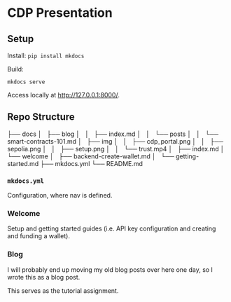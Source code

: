# CDP Presentation

## Setup

Install: `pip install mkdocs`

Build:

```
mkdocs serve
```

Access locally at http://127.0.0.1:8000/.

## Repo Structure

├── docs
│   ├── blog
│   │   ├── index.md
│   │   └── posts
│   │       └── smart-contracts-101.md
│   ├── img
│   │   ├── cdp_portal.png
│   │   ├── sepolia.png
│   │   ├── setup.png
│   │   └── trust.mp4
│   ├── index.md
│   └── welcome
│       ├── backend-create-wallet.md
│       └── getting-started.md
├── mkdocs.yml
└── README.md

### `mkdocs.yml`

Configuration, where nav is defined.

### Welcome 

Setup and getting started guides (i.e. API key configuration and creating and funding a wallet).

### Blog

I will probably end up moving my old blog posts over here one day, so I wrote this as a blog post.

This serves as the tutorial assignment.
